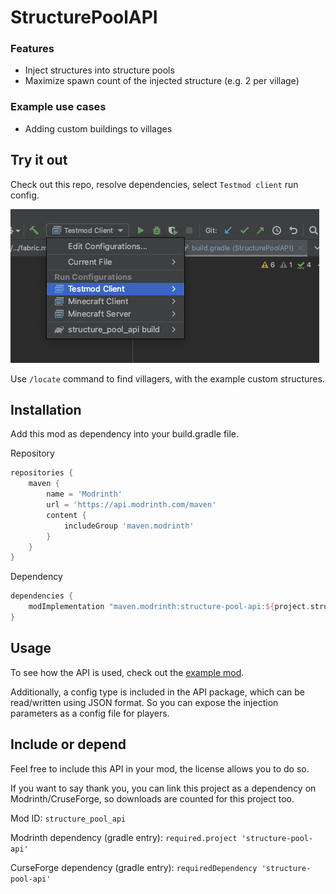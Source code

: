 # StructurePoolAPI

### Features
- Inject structures into structure pools
- Maximize spawn count of the injected structure (e.g. 2 per village)

### Example use cases
- Adding custom buildings to villages

## Try it out

Check out this repo, resolve dependencies, select `Testmod client` run config.

![Title](.github/testmod_config.png)

Use `/locate` command to find villagers, with the example custom structures.

## Installation

Add this mod as dependency into your build.gradle file.

Repository
```groovy
repositories {
    maven {
        name = 'Modrinth'
        url = 'https://api.modrinth.com/maven'
        content {
            includeGroup 'maven.modrinth'
        }
    }
}
```

Dependency
```groovy
dependencies {
    modImplementation "maven.modrinth:structure-pool-api:${project.structure_pool_api_version}"
}
```

## Usage

To see how the API is used, check out the [example mod](src/testmod/java/net/testmod/TestMod.java).

Additionally, a config type is included in the API package, which can be read/written using JSON format. So you can expose the injection parameters as a config file for players.

## Include or depend

Feel free to include this API in your mod, the license allows you to do so.

If you want to say thank you, you can link this project as a dependency on Modrinth/CruseForge, so downloads are counted for this project too.

Mod ID: `structure_pool_api`

Modrinth dependency (gradle entry): `required.project 'structure-pool-api'`

CurseForge dependency (gradle entry): `requiredDependency 'structure-pool-api'`